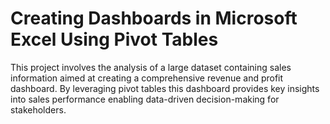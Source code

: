 # Creating Dashboards in Microsoft Excel Using Pivot Tables

This project involves the analysis of a large dataset containing sales information aimed at creating a comprehensive revenue and profit dashboard. By leveraging pivot tables this dashboard provides key insights into sales performance enabling data-driven decision-making for stakeholders.
